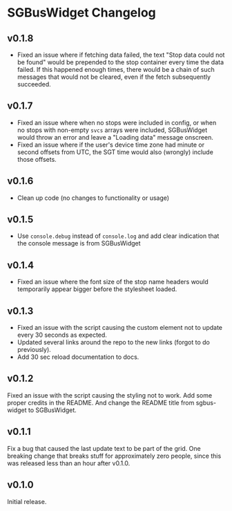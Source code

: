 # SGBusWidget Changelog

## v0.1.8
- Fixed an issue where if fetching data failed, the text "Stop data could not be found" would be prepended to the stop container every time the data failed. If this happened enough times, there would be a chain of such messages that would not be cleared, even if the fetch subsequently succeeded.

## v0.1.7
- Fixed an issue where when no stops were included in config, or when no stops with non-empty `svcs` arrays were included, SGBusWidget would throw an error and leave a "Loading data" message onscreen.
- Fixed an issue where if the user's device time zone had minute or second offsets from UTC, the SGT time would also (wrongly) include those offsets.

## v0.1.6
- Clean up code (no changes to functionality or usage)

## v0.1.5
- Use `console.debug` instead of `console.log` and add clear indication that the console message is from SGBusWidget

## v0.1.4
- Fixed an issue where the font size of the stop name headers would temporarily appear bigger before the stylesheet loaded.

## v0.1.3
- Fixed an issue with the script causing the custom element not to update every 30 seconds as expected.
- Updated several links around the repo to the new links (forgot to do previously).
- Add 30 sec reload documentation to docs.

## v0.1.2
Fixed an issue with the script causing the styling not to work. 
Add some proper credits in the README.
And change the README title from sgbus-widget to SGBusWidget.

## v0.1.1
Fix a bug that caused the last update text to be part of the grid. One breaking change that breaks stuff for approximately zero people, since this was released less than an hour after v0.1.0.

## v0.1.0
Initial release.